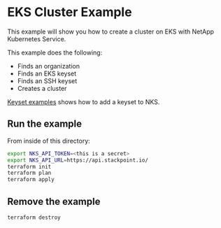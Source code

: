 # EKS Cluster Example

This example will show you how to create a cluster on EKS with NetApp Kubernetes Service.

This example does the following:

- Finds an organization
- Finds an EKS keyset
- Finds an SSH keyset
- Creates a cluster

[Keyset examples](/examples/keysets#adding-a-cloud-provider-keyset-for-eks) shows how to add a keyset to NKS.

## Run the example

From inside of this directory:

```bash
export NKS_API_TOKEN=<this is a secret>
export NKS_API_URL=https://api.stackpoint.io/
terraform init
terraform plan
terraform apply
```

## Remove the example

```bash
terraform destroy
```
